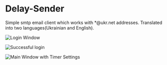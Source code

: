 # Delay-Sender
Simple smtp email client which works with *@ukr.net addresses. Translated into two languages(Ukrainian and English). 

![ Login Window](https://raw.githubusercontent.com/criyngwhitecat/Delay-Sender/master/login.png)

![Successful login](https://raw.githubusercontent.com/criyngwhitecat/Delay-Sender/master/succ_login.png)

![Main Window with Timer Settings](https://raw.githubusercontent.com/criyngwhitecat/Delay-Sender/master/main.png)


